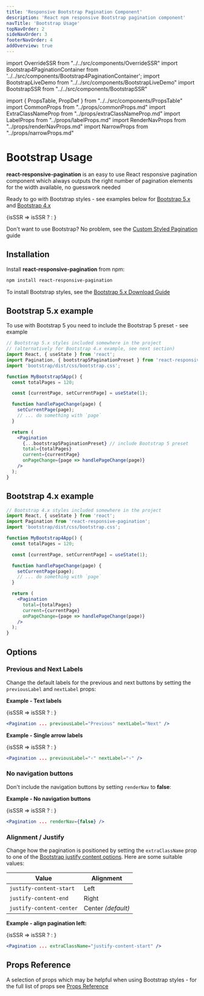 ```yaml
---
title: 'Responsive Bootstrap Pagination Component'
description: 'React npm responsive Bootstrap pagination component'
navTitle: 'Bootstrap Usage'
topNavOrder: 2
sideNavOrder: 3
footerNavOrder: 4
addOverview: true
---
```


import OverrideSSR from "../../src/components/OverrideSSR"
import Bootstrap4PaginationContainer from '../../src/components/Bootstrap4PaginationContainer';
import BootstrapLiveDemo from "../../src/components/BootstrapLiveDemo"
import BootstrapSSR from "../../src/components/BootstrapSSR"

import { PropsTable, PropDef } from "../../src/components/PropsTable"
import CommonProps from "../props/commonProps.md"
import ExtraClassNameProp from "../props/extraClassNameProp.md"
import LabelProps from "../props/labelProps.md"
import RenderNavProps from "../props/renderNavProps.md"
import NarrowProps from "../props/narrowProps.md"

# Bootstrap Usage

**react-responsive-pagination** is an easy to use React responsive pagination component which always outputs the right number of pagination elements for the width available, no guesswork needed

Ready to go with Bootstrap styles - see examples below for [Bootstrap 5.x](#bootstrap-5x-example) and [Bootstrap 4.x](#bootstrap-4x-example)

<Bootstrap4PaginationContainer>
  <OverrideSSR>
    {isSSR => isSSR ? <BootstrapSSR /> : <BootstrapLiveDemo />}
  </OverrideSSR>
</Bootstrap4PaginationContainer>

Don't want to use Bootstrap? No problem, see the [Custom Styled Pagination](/custom-styled-pagination) guide

## Installation

Install **react-responsive-pagination** from npm:

```bash
npm install react-responsive-pagination
```

To install Bootstrap styles, see the [Bootstrap 5.x Download Guide](https://getbootstrap.com/docs/5.2/getting-started/download/)

## Bootstrap 5.x example

To use with Bootstrap 5 you need to include the Bootstrap 5 preset - see example

```jsx
// Bootstrap 5.x styles included somewhere in the project
// (alternatively for Bootstrap 4.x example, see next section)
import React, { useState } from 'react';
import Pagination, { bootstrap5PaginationPreset } from 'react-responsive-pagination';
import 'bootstrap/dist/css/bootstrap.css';

function MyBootstrap5App() {
  const totalPages = 120;

  const [currentPage, setCurrentPage] = useState(1);

  function handlePageChange(page) {
    setCurrentPage(page);
    // ... do something with `page`
  }

  return (
    <Pagination
      {...bootstrap5PaginationPreset} // include Bootstrap 5 preset
      total={totalPages}
      current={currentPage}
      onPageChange={page => handlePageChange(page)}
    />
  );
}
```

## Bootstrap 4.x example

```jsx
// Bootstrap 4.x styles included somewhere in the project
import React, { useState } from 'react';
import Pagination from 'react-responsive-pagination';
import 'bootstrap/dist/css/bootstrap.css';

function MyBootstrap4App() {
  const totalPages = 120;

  const [currentPage, setCurrentPage] = useState(1);

  function handlePageChange(page) {
    setCurrentPage(page);
    // ... do something with `page`
  }

  return (
    <Pagination
      total={totalPages}
      current={currentPage}
      onPageChange={page => handlePageChange(page)}
    />
  );
}
```

## Options

### Previous and Next Labels

Change the default labels for the previous and next buttons by setting the `previousLabel` and `nextLabel` props:

**Example - Text labels**

<Bootstrap4PaginationContainer>
  <OverrideSSR>
    {isSSR => isSSR ? <BootstrapSSR /> : <BootstrapLiveDemo previousLabel="Previous" nextLabel="Next" />}
  </OverrideSSR>
</Bootstrap4PaginationContainer>

```jsx
<Pagination ... previousLabel="Previous" nextLabel="Next" />
```

**Example - Single arrow labels**

<Bootstrap4PaginationContainer>
  <OverrideSSR>
    {isSSR => isSSR ? <BootstrapSSR /> : <BootstrapLiveDemo previousLabel="‹" nextLabel="›" />}
  </OverrideSSR>
</Bootstrap4PaginationContainer>

```jsx
<Pagination ... previousLabel="‹" nextLabel="›" />
```

### No navigation buttons

Don't include the navigation buttons by setting `renderNav` to **false**:

**Example - No navigation buttons**

<Bootstrap4PaginationContainer>
  <OverrideSSR>
    {isSSR => isSSR ? <BootstrapSSR /> : <BootstrapLiveDemo renderNav={false} />}
  </OverrideSSR>
</Bootstrap4PaginationContainer>

```jsx
<Pagination ... renderNav={false} />
```

### Alignment / Justify

Change how the pagination is positioned by setting the `extraClassName` prop to one of the [Bootstrap justify content options](https://getbootstrap.com/docs/4.6/utilities/flex/#justify-content). Here are some suitable values:

| Value                    | Alignment          |
| ------------------------ | ------------------ |
| `justify-content-start`  | Left               |
| `justify-content-end`    | Right              |
| `justify-content-center` | Center _(default)_ |

**Example - align pagination left:**

<Bootstrap4PaginationContainer noBorder>
  <OverrideSSR>
    {isSSR => isSSR ? <BootstrapSSR /> : <BootstrapLiveDemo extraClassName="justify-content-start" />}
  </OverrideSSR>
</Bootstrap4PaginationContainer>

```jsx
<Pagination ... extraClassName="justify-content-start" />
```

## Props Reference

A selection of props which may be helpful when using Bootstrap styles - for the full list of props see [Props Reference](/props)

<PropsTable>
  <CommonProps />
  <LabelProps />
  <ExtraClassNameProp />
  <RenderNavProps />
  <NarrowProps />
</PropsTable>
